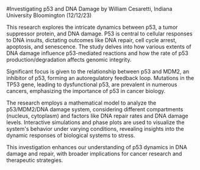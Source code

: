 #Investigating p53 and DNA Damage by William Cesaretti, Indiana University Bloomington (12/12/23)

This research explores the intricate dynamics between p53, a tumor suppressor protein, and DNA damage. P53 is central to cellular responses to DNA insults, dictating outcomes like DNA repair, cell cycle arrest, apoptosis, and senescence. The study delves into how various extents of DNA damage influence p53-mediated reactions and how the rate of p53 production/degradation affects genomic integrity.

Significant focus is given to the relationship between p53 and MDM2, an inhibitor of p53, forming an autoregulatory feedback loop. Mutations in the TP53 gene, leading to dysfunctional p53, are prevalent in numerous cancers, emphasizing the importance of p53 in cancer biology.

The research employs a mathematical model to analyze the p53/MDM2/DNA damage system, considering different compartments (nucleus, cytoplasm) and factors like DNA repair rates and DNA damage levels. Interactive simulations and phase plots are used to visualize the system's behavior under varying conditions, revealing insights into the dynamic responses of biological systems to stress.

This investigation enhances our understanding of p53 dynamics in DNA damage and repair, with broader implications for cancer research and therapeutic strategies.
